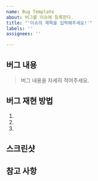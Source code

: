 ```yaml
---
name: Bug Template
about: 버그를 이슈에 등록한다.
title: "'이슈의 제목을 입력해주세요!'"
labels: ''
assignees: ''

---
```


## 버그 내용

> 버그 내용을 자세히 적어주세요.

## 버그 재현 방법
1.
2.
3.

## 스크린샷

## 참고 사항

